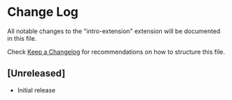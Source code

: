 # Change Log

All notable changes to the "intro-extension" extension will be documented in this file.

Check [Keep a Changelog](http://keepachangelog.com/) for recommendations on how to structure this file.

## [Unreleased]

- Initial release